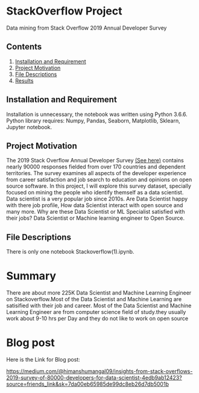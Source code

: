 # StackOverflow Project
Data mining from Stack Overflow 2019 Annual Developer Survey 
## Contents 
1. [Installation and Requirement](#installation) 
2. [Project Motivation](#motivation) 
3. [File Descriptions](#files) 
4. [Results](#results) 
## Installation and Requirement <a name="installation"></a> 
Installation is unnecessary, the notebook was written using Python 3.6.6. \
Python library requires: 
Numpy, 
Pandas, 
Seaborn, 
Matplotlib,
Sklearn, 
Jupyter notebook. 
## Project Motivation<a name="motivation"></a> 

The 2019 Stack Overflow Annual Developer Survey [(See here)](https://insights.stackoverflow.com/survey) contains nearly 90000 responses fielded from over 170 countries and dependent territories. The survey examines all aspects of the developer experience from career satisfaction and job search to education and opinions on open source software. In this project, I will explore this survey dataset, specially focused on mining the people who identify themself as a data scientist. Data scientist is a very popular job since 2010s. Are Data Scientist happy with there job profile, How data Scientist interact with open source and many more. Why are these Data Scientist or ML Specialist satisfied with their jobs? Data Scientist or Machine learning engineer to Open Source. 
## File Descriptions <a name="files"></a> 
There is only one notebook Stackoverflow(1).ipynb. 
# Summary
There are about more 225K Data Scientist and Machine Learning Engineer on Stackoverflow.Most of the Data Scientist and Machine Learning are satisified with their job and career. Most of the Data Scientist and Machine Learning Engineer are from computer science field of study.they usually work about 9-10 hrs per Day and they do not like to work on open source
# Blog post

Here is the Link for Blog post:

https://medium.com/@himanshumangal09/insights-from-stack-overflows-2019-survey-of-80000-developers-for-data-scientist-4edb9ab12423?source=friends_link&sk=7da00eb65985de99dc8eb26d7db5001b

